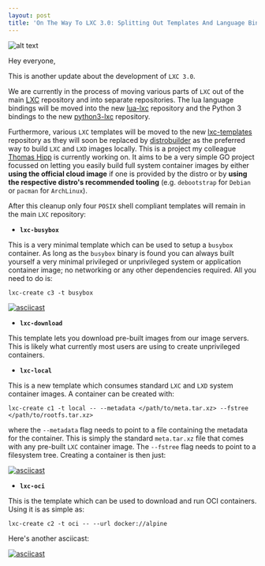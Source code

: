 ```yaml
---
layout: post
title: 'On The Way To LXC 3.0: Splitting Out Templates And Language Bindings'
---
```


![alt text](https://linuxcontainers.org/static/img/containers.png)

Hey everyone,

This is another update about the development of `LXC 3.0`.

We are currently in the process of moving various parts of `LXC` out of the
main [LXC](https://github.com/lxc/lxc) repository and into separate
repositories. The lua language bindings will be moved into the new
[lua-lxc](https://github.com/lxc/lua-lxc) repository and the Python 3 bindings
to the new [python3-lxc](https://github.com/lxc/python3-lxc) repository.

Furthermore, various `LXC` templates will be moved to the new
[lxc-templates](https://github.com/lxc/lxc-templates) repository as they will
soon be replaced by [distrobuilder](https://github.com/lxc/distrobuilder) as
the preferred way to build `LXC` and `LXD` images locally.
This is a project my colleague [Thomas Hipp](https://github.com/monstermunchkin)
is currently working on. It aims to be a very simple GO project focussed on
letting you easily build full system container images by either **using the
official cloud image** if one is provided by the distro or by **using the
respective distro's recommended tooling** (e.g. `debootstrap` for `Debian` or
`pacman` for `ArchLinux`).

After this cleanup only four `POSIX` shell compliant templates will remain in
the main `LXC` repository:

- **`lxc-busybox`**

This is a very minimal template which can be used to setup a `busybox`
container. As long as the `busybox` binary is found you can always built
yourself a very minimal privileged or unprivileged system or application
container image; no networking or any other dependencies required. All you need
to do is:
```
lxc-create c3 -t busybox
```

[![asciicast](https://asciinema.org/a/165788.png)](https://asciinema.org/a/165788)

- **`lxc-download`**

This template lets you download pre-built images from our image servers. This
is likely what currently most users are using to create unprivileged
containers.

- **`lxc-local`**

This is a new template which consumes standard `LXC` and `LXD` system
container images. A container can be created with:
```
lxc-create c1 -t local -- --metadata </path/to/meta.tar.xz> --fstree </path/to/rootfs.tar.xz>
```

where the `--metadata` flag needs to point to a file containing the metadata
for the container. This is simply the standard `meta.tar.xz` file that comes
with any pre-built `LXC` container image. The `--fstree` flag needs to point to
a filesystem tree. Creating a container is then just:

[![asciicast](https://asciinema.org/a/165783.png)](https://asciinema.org/a/165783)

- **`lxc-oci`**

This is the template which can be used to download and run OCI containers.
Using it is as simple as:
```
lxc-create c2 -t oci -- --url docker://alpine
```
Here's another asciicast:

[![asciicast](https://asciinema.org/a/165784.png)](https://asciinema.org/a/165784)


